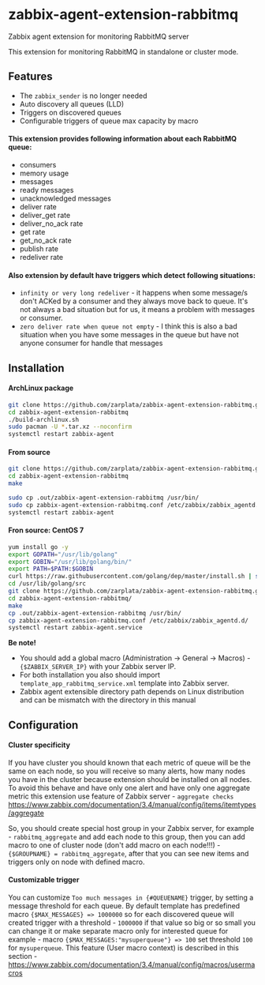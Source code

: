 # zabbix-agent-extension-rabbitmq
Zabbix agent extension for monitoring RabbitMQ server

This extension for monitoring RabbitMQ in standalone or cluster mode.

## Features
  - The `zabbix_sender` is no longer needed
  - Auto discovery all queues (LLD)
  - Triggers on discovered queues
  - Configurable triggers of queue max capacity by macro
 
#### This extension provides following information about each RabbitMQ queue:
  
  - consumers
  - memory usage
  - messages
  - ready messages
  - unacknowledged messages
  - deliver rate
  - deliver_get rate
  - deliver_no_ack rate
  - get rate
  - get_no_ack rate
  - publish rate
  - redeliver rate
  
#### Also extension by default have triggers which detect following situations:
  - `infinity or very long redeliver` - it happens when some message/s don't ACKed by a consumer and 
  they always move back to queue. It's not always a bad situation but for us, it means a problem with messages or consumer.
  - `zero deliver rate when queue not empty` - I think this is also a bad situation when you have some messages in the queue 
  but have not anyone consumer for handle that messages

## Installation

#### ArchLinux package

```sh
git clone https://github.com/zarplata/zabbix-agent-extension-rabbitmq.git
cd zabbix-agent-extension-rabbitmq
./build-archlinux.sh
sudo pacman -U *.tar.xz --noconfirm
systemctl restart zabbix-agent
```

#### From source

```sh
git clone https://github.com/zarplata/zabbix-agent-extension-rabbitmq.git
cd zabbix-agent-extension-rabbitmq
make

sudo cp .out/zabbix-agent-extension-rabbitmq /usr/bin/
sudo cp zabbix-agent-extension-rabbitmq.conf /etc/zabbix/zabbix_agentd.conf.d/
systemctl restart zabbix-agent
```

#### Fron source: CentOS 7
```sh
yum install go -y
export GOPATH="/usr/lib/golang"
export GOBIN="/usr/lib/golang/bin/"
export PATH=$PATH:$GOBIN
curl https://raw.githubusercontent.com/golang/dep/master/install.sh | sh
cd /usr/lib/golang/src
git clone https://github.com/zarplata/zabbix-agent-extension-rabbitmq.git
cd zabbix-agent-extension-rabbitmq/
make
cp .out/zabbix-agent-extension-rabbitmq /usr/bin/
cp zabbix-agent-extension-rabbitmq.conf /etc/zabbix/zabbix_agentd.d/
systemctl restart zabbix-agent.service
```

**Be note!**
  - You should add a global macro (Administration -> General -> Macros) - `{$ZABBIX_SERVER_IP}` with your Zabbix server IP. 
  - For both installation you also should import `template_app_rabbitmq_service.xml` template into Zabbix server.
  - Zabbix agent extensible directory path depends on Linux distribution and can be mismatch with the directory in this manual
  
  
## Configuration


#### Cluster specificity

If you have cluster you should known that each metric of queue will be the same on each node, so you will receive so many alerts, how many nodes you have in the cluster because extension should be installed on all nodes. To avoid this behave and have only one alert and have only one aggregate metric this extension use feature of Zabbix server - `aggregate checks` https://www.zabbix.com/documentation/3.4/manual/config/items/itemtypes/aggregate

So, you should create special host group in your Zabbix server, for example - `rabbitmq_aggregate` and add each node to this group, then you can add macro to one of cluster node (don't add macro on each node!!!) - `{$GROUPNAME} = rabbitmq_aggregate`, after that you can see new items and triggers only on node with defined macro.

#### Customizable trigger

You can customize `Too much messages in {#QUEUENAME}` trigger, by setting a message threshold for each queue.
By default template has predefined macro `{$MAX_MESSAGES} => 1000000` so for each discovered queue will created trigger with a threshold - `1000000` if that value so big or so small you can change it or make separate macro only for interested queue for example - macro `{$MAX_MESSAGES:"mysuperqueue"} => 100` set threshold `100` for `mysuperqueue`.
This feature (User macro context) is described in this section - https://www.zabbix.com/documentation/3.4/manual/config/macros/usermacros
